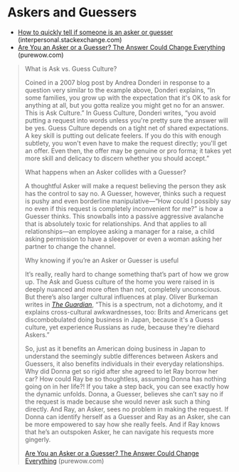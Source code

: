 # Askers and Guessers

- [ How to quickly tell if someone is an asker or guesser](https://interpersonal.stackexchange.com/questions/27096/how-to-quickly-tell-if-someone-is-an-asker-or-guesser) (interpersonal.stackexchange.com)
- [Are You an Asker or a Guesser? The Answer Could Change Everything](https://www.purewow.com/wellness/ask-vs-guess-culture) (purewow.com)

> What is Ask vs. Guess Culture?
>
> Coined in a 2007 blog post by Andrea Donderi in response to a question very similar to the example above, Donderi explains, “In some families, you grow up with the expectation that it's OK to ask for anything at all, but you gotta realize you might get no for an answer. This is Ask Culture.” In Guess Culture, Donderi writes, “you avoid putting a request into words unless you're pretty sure the answer will be yes. Guess Culture depends on a tight net of shared expectations. A key skill is putting out delicate feelers. If you do this with enough subtlety, you won't even have to make the request directly; you'll get an offer. Even then, the offer may be genuine or pro forma; it takes yet more skill and delicacy to discern whether you should accept.”
>
> What happens when an Asker collides with a Guesser?
>
> A thoughtful Asker will make a request believing the person they ask has the control to say no. A Guesser, however, thinks such a request is pushy and even borderline manipulative—“How could I possibly say no even if this request is completely inconvenient for me?” is how a Guesser thinks. This snowballs into a passive aggressive avalanche that is absolutely toxic for relationships. And that applies to all relationships—an employee asking a manager for a raise, a child asking permission to have a sleepover or even a woman asking her partner to change the channel.
>
> Why knowing if you’re an Asker or Guesser is useful
>
> It’s really, really hard to change something that’s part of how we grow up. The Ask and Guess culture of the home you were raised in is deeply nuanced and more often than not, completely unconscious. But there’s also larger cultural influences at play. Oliver Burkeman writes in [_The Guardian_](https://www.theguardian.com/lifeandstyle/2010/may/08/change-life-asker-guesser), “This is a spectrum, not a dichotomy, and it explains cross-cultural awkwardnesses, too: Brits and Americans get discombobulated doing business in Japan, because it's a Guess culture, yet experience Russians as rude, because they're diehard Askers.”
>
> So, just as it benefits an American doing business in Japan to understand the seemingly subtle differences between Askers and Guessers, it also benefits individuals in their everyday relationships. Why did Donna get so rigid after she agreed to let Ray borrow her car? How could Ray be so thoughtless, assuming Donna has nothing going on in her life?! If you take a step back, you can see exactly how the dynamic unfolds. Donna, a Guesser, believes she can’t say no if the request is made because she would never ask such a thing directly. And Ray, an Asker, sees no problem in making the request. If Donna can identify herself as a Guesser and Ray as an Asker, she can be more empowered to say how she really feels. And if Ray knows that he’s an outspoken Asker, he can navigate his requests more gingerly.
>
> [Are You an Asker or a Guesser? The Answer Could Change Everything](https://www.purewow.com/wellness/ask-vs-guess-culture) (purewow.com)